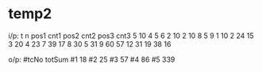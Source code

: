 # temp2
i/p:
t
n
pos1 cnt1
pos2 cnt2
pos3 cnt3
5
10
4 5
6 2
10 2
10
8 5
9 1
10 2
24
15 3
20 4
23 7
39
17 8
30 5
31 9
60
57 12
31 19
38 16

o/p:
#tcNo totSum
#1 18
#2 25
#3 57
#4 86
#5 339

